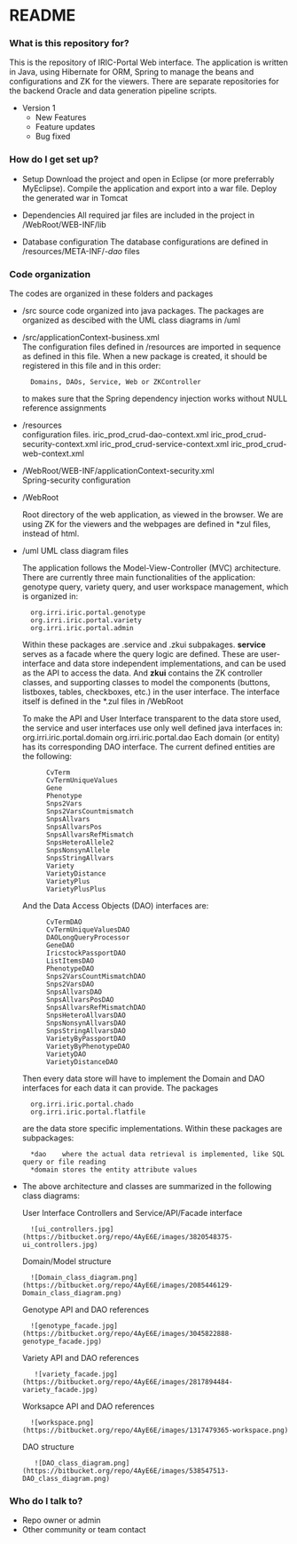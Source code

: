 # README #

### What is this repository for? ###

This is the repository of IRIC-Portal Web interface. The application is written in Java, using Hibernate for ORM, Spring to manage the beans and configurations and ZK for the viewers. There are separate repositories for the backend Oracle and data generation pipeline scripts.

* Version 1
	* New Features
	* Feature updates
	* Bug fixed

### How do I get set up? ###

* Setup
	Download the project and open in Eclipse (or more preferrably MyEclipse). 
	Compile the application and export into a war file.
	Deploy the generated war in Tomcat
  
* Dependencies
     All required jar files are included in the project in /WebRoot/WEB-INF/lib

* Database configuration
     The database configurations are defined in /resources/META-INF/*-dao* files


### Code organization ###

The codes are organized in these folders and packages

* /src
	source code	organized into java packages. The packages are organized as descibed with the UML class diagrams in /uml


* /src/applicationContext-business.xml    
	The configuration files defined in /resources are imported in sequence as defined in this file. When a new package is created, it should be registered in this file and in this order: 
		
		Domains, DAOs, Service, Web or ZKController
               
	to makes sure that the Spring dependency injection works without NULL reference assignments

* /resources    
	configuration files.
		iric_prod_crud-dao-context.xml
		iric_prod_crud-security-context.xml
		iric_prod_crud-service-context.xml
		iric_prod_crud-web-context.xml

* /WebRoot/WEB-INF/applicationContext-security.xml      
	Spring-security configuration

* /WebRoot

	Root directory of the web application, as viewed in the browser. We are using ZK for the viewers and the webpages are defined in *zul files, instead of html.

* /uml
	UML class diagram files

	The application follows the Model-View-Controller (MVC) architecture. There are currently three main functionalities of the application: genotype query, variety query, and user workspace management, which is organized in:

		org.irri.iric.portal.genotype
		org.irri.iric.portal.variety
		org.irri.iric.portal.admin

	Within these packages are  .service  and .zkui subpakages. **service** serves as a facade where the query logic are defined. These are user-interface and data store independent implementations, and can be used as the API to access the data. And **zkui** contains the ZK controller classes, and supporting classes to model the components (buttons, listboxes, tables, checkboxes, etc.) in the user interface. The interface itself is defined in the *.zul files in /WebRoot
 
	To make the API and User Interface transparent to the data store used, the service and user interfaces use only well defined java interfaces in:
		org.irri.iric.portal.domain
		org.irri.iric.portal.dao
	Each domain (or entity) has its corresponding DAO interface. The current defined entities are the following:

			CvTerm
			CvTermUniqueValues
			Gene
			Phenotype
			Snps2Vars
			Snps2VarsCountmismatch
			SnpsAllvars
			SnpsAllvarsPos
			SnpsAllvarsRefMismatch
			SnpsHeteroAllele2
			SnpsNonsynAllele
			SnpsStringAllvars
			Variety
			VarietyDistance
			VarietyPlus
			VarietyPlusPlus

	And the Data Access Objects (DAO) interfaces are:
		
			CvTermDAO
			CvTermUniqueValuesDAO
			DAOLongQueryProcessor
			GeneDAO
			IricstockPassportDAO
			ListItemsDAO
			PhenotypeDAO
			Snps2VarsCountMismatchDAO
			Snps2VarsDAO
			SnpsAllvarsDAO
			SnpsAllvarsPosDAO
			SnpsAllvarsRefMismatchDAO
			SnpsHeteroAllvarsDAO
			SnpsNonsynAllvarsDAO
			SnpsStringAllvarsDAO
			VarietyByPassportDAO
			VarietyByPhenotypeDAO
			VarietyDAO
			VarietyDistanceDAO


	Then every data store will have to implement the Domain and DAO interfaces for each data it can provide. The packages

		org.irri.iric.portal.chado
		org.irri.iric.portal.flatfile
	
	are the data store specific implementations. Within these packages are subpackages:

		*dao 	where the actual data retrieval is implemented, like SQL query or file reading
		*domain stores the entity attribute values
	

* The above architecture and classes are summarized in the following class diagrams:

	User Interface Controllers and Service/API/Facade interface

        ![ui_controllers.jpg](https://bitbucket.org/repo/4AyE6E/images/3820548375-ui_controllers.jpg)                    

	Domain/Model structure

        ![Domain_class_diagram.png](https://bitbucket.org/repo/4AyE6E/images/2085446129-Domain_class_diagram.png)

	Genotype API and DAO references

        ![genotype_facade.jpg](https://bitbucket.org/repo/4AyE6E/images/3045822888-genotype_facade.jpg)

	Variety API and DAO references

         ![variety_facade.jpg](https://bitbucket.org/repo/4AyE6E/images/2817894484-variety_facade.jpg)

	Worksapce API and DAO references

        ![workspace.png](https://bitbucket.org/repo/4AyE6E/images/1317479365-workspace.png)

	DAO structure

         ![DAO_class_diagram.png](https://bitbucket.org/repo/4AyE6E/images/538547513-DAO_class_diagram.png)

### Who do I talk to? ###

* Repo owner or admin
* Other community or team contact
